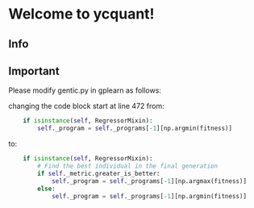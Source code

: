 Welcome to ycquant!
===================


Info
-----------
## Important

Please modify gentic.py in gplearn as follows:

changing the code block start at line 472 from:

```python
    if isinstance(self, RegressorMixin):
        self._program = self._programs[-1][np.argmin(fitness)]
```

to:

```python
    if isinstance(self, RegressorMixin):
        # Find the best individual in the final generation
        if self._metric.greater_is_better:
            self._program = self._programs[-1][np.argmax(fitness)]
        else:
            self._program = self._programs[-1][np.argmin(fitness)]

```
